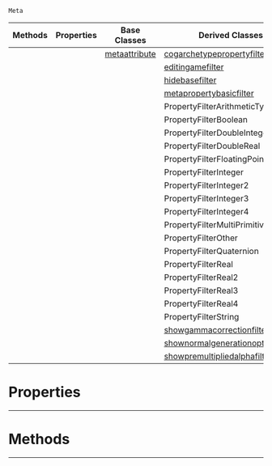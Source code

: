  `Meta`

|Methods|Properties|Base Classes|Derived Classes|
|---|---|---|---|
| | |[metaattribute](https://github.com/PlasmaEngine/PlasmaDocs/blob/master/code_reference/class_reference/metaattribute.markdown)|[cogarchetypepropertyfilter](https://github.com/PlasmaEngine/PlasmaDocs/blob/master/code_reference/class_reference/cogarchetypepropertyfilter.markdown)|
| | | |[editingamefilter](https://github.com/PlasmaEngine/PlasmaDocs/blob/master/code_reference/class_reference/editingamefilter.markdown)|
| | | |[hidebasefilter](https://github.com/PlasmaEngine/PlasmaDocs/blob/master/code_reference/class_reference/hidebasefilter.markdown)|
| | | |[metapropertybasicfilter](https://github.com/PlasmaEngine/PlasmaDocs/blob/master/code_reference/class_reference/metapropertybasicfilter.markdown)|
| | | |PropertyFilterArithmeticTypes|
| | | |PropertyFilterBoolean|
| | | |PropertyFilterDoubleInteger|
| | | |PropertyFilterDoubleReal|
| | | |PropertyFilterFloatingPointTypes|
| | | |PropertyFilterInteger|
| | | |PropertyFilterInteger2|
| | | |PropertyFilterInteger3|
| | | |PropertyFilterInteger4|
| | | |PropertyFilterMultiPrimitiveTypes|
| | | |PropertyFilterOther|
| | | |PropertyFilterQuaternion|
| | | |PropertyFilterReal|
| | | |PropertyFilterReal2|
| | | |PropertyFilterReal3|
| | | |PropertyFilterReal4|
| | | |PropertyFilterString|
| | | |[showgammacorrectionfilter](https://github.com/PlasmaEngine/PlasmaDocs/blob/master/code_reference/class_reference/showgammacorrectionfilter.markdown)|
| | | |[shownormalgenerationoptionsfilter](https://github.com/PlasmaEngine/PlasmaDocs/blob/master/code_reference/class_reference/shownormalgenerationoptionsfilter.markdown)|
| | | |[showpremultipliedalphafilter](https://github.com/PlasmaEngine/PlasmaDocs/blob/master/code_reference/class_reference/showpremultipliedalphafilter.markdown)|


 #  Properties


---  
 #  Methods


---  
 

 